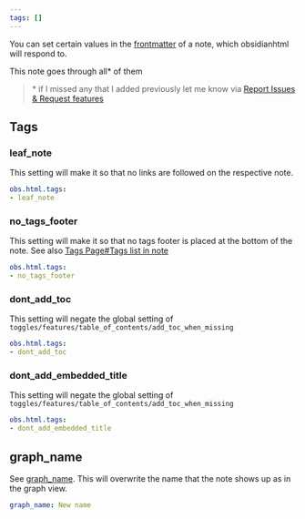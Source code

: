 ```yaml
---
tags: []
---
```

   
You can set certain values in the [frontmatter](https://help.obsidian.md/Advanced+topics/YAML+front+matter) of a note, which obsidianhtml will respond to.   
   
This note goes through all\* of them   
   
> \*  if I missed any that I added previously let me know via [Report Issues & Request features](../../General%20Information/Report%20Issues%20%26%20Request%20features.md)   
   
## Tags   
### leaf_note   
This setting will make it so that no links are followed on the respective note.   
   
``` yaml
obs.html.tags:
- leaf_note
```
   
   
### no_tags_footer   
This setting will make it so that no tags footer is placed at the bottom of the note. See also [Tags Page#Tags list in note](../../Configurations/Features/Tags%20Page.md#tags-list-in-note)   
   
``` yaml
obs.html.tags:
- no_tags_footer
```
   
   
### dont_add_toc   
This setting will negate the global setting of `toggles/features/table_of_contents/add_toc_when_missing`   
   
``` yaml
obs.html.tags:
- dont_add_toc
```
   
   
### dont_add_embedded_title   
This setting will negate the global setting of `toggles/features/table_of_contents/add_toc_when_missing`   
   
``` yaml
obs.html.tags:
- dont_add_embedded_title
```
   
   
   
   
## graph_name   
See [ graph_name](../../Configurations/Features/Graph%20view.md#overwrite-the-name-of-a-note-in-the-graph-view-). This will overwrite the name that the note shows up as in the graph view.   
   
``` yaml
graph_name: New name
```
